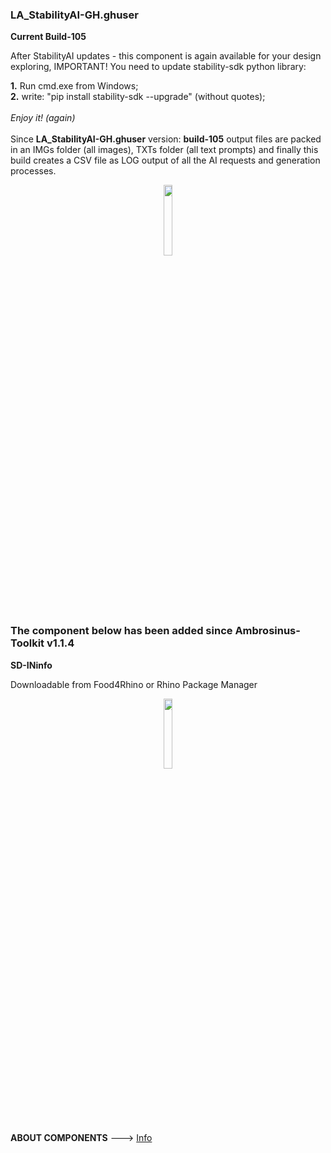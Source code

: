 ### LA_StabilityAI-GH.ghuser

**Current Build-105**

After StabilityAI updates - this component is again available for your design exploring, IMPORTANT! You need to update stability-sdk python library:

**1.** Run cmd.exe from Windows;
<br>
**2.** write: "pip install stability-sdk --upgrade" (without quotes);
<br>
<br>
_Enjoy it! (again)_
<br>
<br>
Since **LA_StabilityAI-GH.ghuser** version: **build-105** output files are packed in an IMGs folder (all images), TXTs folder (all text prompts) and finally this build creates a CSV file as LOG output of all the AI requests and generation processes.

<div align="center">
<img src="https://ambrosinus.altervista.org/blog/wp-content/uploads/2022/11/LA_StabilityAI-GH_comp_04.png" width="17%" height="17%">
</div>
<br>

### The component below has been added since Ambrosinus-Toolkit v1.1.4

**SD-INinfo**

Downloadable from Food4Rhino or Rhino Package Manager

<div align="center">
<img src="https://ambrosinus.altervista.org/blog/wp-content/uploads/2022/11/SD-INinfo_comps_01.png" width="17%" height="17%">
</div>
<br>

**ABOUT COMPONENTS**  ---> [Info](https://bit.ly/StabilityAI-insideGrasshopper)
